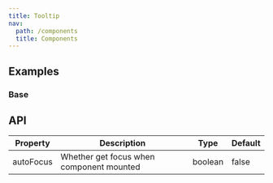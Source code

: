 ```yaml
---
title: Tooltip
nav:
  path: /components
  title: Components
---
```


## Examples

### Base

## API

| Property  | Description                              | Type    | Default |
| --------- | ---------------------------------------- | ------- | ------- |
| autoFocus | Whether get focus when component mounted | boolean | false   |

<style>
[id^="components-tooltip-demo-"] {
}
</style>
